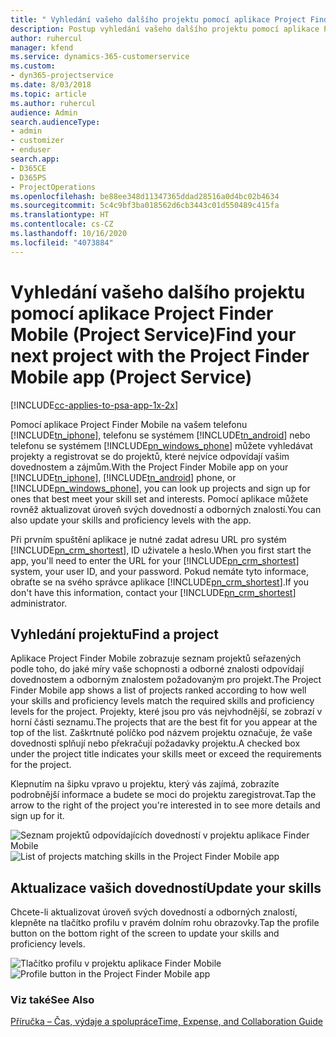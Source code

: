 ```yaml
---
title: " Vyhledání vašeho dalšího projektu pomocí aplikace Project Finder Mobile"
description: Postup vyhledání vašeho dalšího projektu pomocí aplikace Project Finder Mobile pro Project Service
author: ruhercul
manager: kfend
ms.service: dynamics-365-customerservice
ms.custom:
- dyn365-projectservice
ms.date: 8/03/2018
ms.topic: article
ms.author: ruhercul
audience: Admin
search.audienceType:
- admin
- customizer
- enduser
search.app:
- D365CE
- D365PS
- ProjectOperations
ms.openlocfilehash: be88ee348d11347365ddad28516a0d4bc02b4634
ms.sourcegitcommit: 5c4c9bf3ba018562d6cb3443c01d550489c415fa
ms.translationtype: HT
ms.contentlocale: cs-CZ
ms.lasthandoff: 10/16/2020
ms.locfileid: "4073884"
---
```

# <a name="find-your-next-project-with-the-project-finder-mobile-app-project-service"></a><span data-ttu-id="5ca54-103">Vyhledání vašeho dalšího projektu pomocí aplikace Project Finder Mobile (Project Service)</span><span class="sxs-lookup"><span data-stu-id="5ca54-103">Find your next project with the Project Finder Mobile app (Project Service)</span></span>

[!INCLUDE[cc-applies-to-psa-app-1x-2x](../includes/cc-applies-to-psa-app-1x-2x.md)]

<span data-ttu-id="5ca54-104">Pomocí aplikace Project Finder Mobile na vašem telefonu [!INCLUDE[tn_iphone](../includes/tn-iphone.md)], telefonu se systémem [!INCLUDE[tn_android](../includes/tn-android.md)] nebo telefonu se systémem [!INCLUDE[pn_windows_phone](../includes/pn-windows-phone.md)] můžete vyhledávat projekty a registrovat se do projektů, které nejvíce odpovídají vašim dovednostem a zájmům.</span><span class="sxs-lookup"><span data-stu-id="5ca54-104">With the Project Finder Mobile app on your [!INCLUDE[tn_iphone](../includes/tn-iphone.md)], [!INCLUDE[tn_android](../includes/tn-android.md)] phone, or [!INCLUDE[pn_windows_phone](../includes/pn-windows-phone.md)], you can look up projects and sign up for ones that best meet your skill set and interests.</span></span> <span data-ttu-id="5ca54-105">Pomocí aplikace můžete rovněž aktualizovat úroveň svých dovedností a odborných znalostí.</span><span class="sxs-lookup"><span data-stu-id="5ca54-105">You can also update your skills and proficiency levels with the app.</span></span>  
  
 <span data-ttu-id="5ca54-106">Při prvním spuštění aplikace je nutné zadat adresu URL pro systém [!INCLUDE[pn_crm_shortest](../includes/pn-crm-shortest.md)], ID uživatele a heslo.</span><span class="sxs-lookup"><span data-stu-id="5ca54-106">When you first start the app, you'll need to enter the URL for your [!INCLUDE[pn_crm_shortest](../includes/pn-crm-shortest.md)] system, your user ID, and your password.</span></span> <span data-ttu-id="5ca54-107">Pokud nemáte tyto informace, obraťte se na svého správce aplikace [!INCLUDE[pn_crm_shortest](../includes/pn-crm-shortest.md)].</span><span class="sxs-lookup"><span data-stu-id="5ca54-107">If you don't have this information,  contact your [!INCLUDE[pn_crm_shortest](../includes/pn-crm-shortest.md)] administrator.</span></span>  
  
## <a name="find-a-project"></a><span data-ttu-id="5ca54-108">Vyhledání projektu</span><span class="sxs-lookup"><span data-stu-id="5ca54-108">Find a project</span></span>  
 <span data-ttu-id="5ca54-109">Aplikace Project Finder Mobile zobrazuje seznam projektů seřazených podle toho, do jaké míry vaše schopnosti a odborné znalosti odpovídají dovednostem a odborným znalostem požadovaným pro projekt.</span><span class="sxs-lookup"><span data-stu-id="5ca54-109">The Project Finder Mobile app shows a list of projects ranked according to how well your skills and proficiency levels match the required skills and proficiency levels for the project.</span></span> <span data-ttu-id="5ca54-110">Projekty, které jsou pro vás nejvhodnější, se zobrazí v horní části seznamu.</span><span class="sxs-lookup"><span data-stu-id="5ca54-110">The projects that are the best fit for you appear at the top of the list.</span></span> <span data-ttu-id="5ca54-111">Zaškrtnuté políčko pod názvem projektu označuje, že vaše dovednosti splňují nebo překračují požadavky projektu.</span><span class="sxs-lookup"><span data-stu-id="5ca54-111">A checked box under the project title indicates your skills meet or exceed the requirements for the project.</span></span>  
  
 <span data-ttu-id="5ca54-112">Klepnutím na šipku vpravo u projektu, který vás zajímá, zobrazíte podrobnější informace a budete se moci do projektu zaregistrovat.</span><span class="sxs-lookup"><span data-stu-id="5ca54-112">Tap the arrow to the right of the project you're interested in to see more details and sign up for it.</span></span>  
  
 <span data-ttu-id="5ca54-113">![Seznam projektů odpovídajících dovedností v projektu aplikace Finder Mobile](../psa/media/project-service-project-finder-list.png "Seznam projektů odpovídajících dovedností v projektu aplikace Finder Mobile")</span><span class="sxs-lookup"><span data-stu-id="5ca54-113">![List of projects matching skills in the Project Finder Mobile app](../psa/media/project-service-project-finder-list.png "List of projects matching skills in the Project Finder Mobile app")</span></span>  
  
## <a name="update-your-skills"></a><span data-ttu-id="5ca54-114">Aktualizace vašich dovedností</span><span class="sxs-lookup"><span data-stu-id="5ca54-114">Update your skills</span></span>  
 <span data-ttu-id="5ca54-115">Chcete-li aktualizovat úroveň svých dovedností a odborných znalostí, klepněte na tlačítko profilu v pravém dolním rohu obrazovky.</span><span class="sxs-lookup"><span data-stu-id="5ca54-115">Tap the profile button on the bottom right of the screen to update your skills and proficiency levels.</span></span>  
  
 <span data-ttu-id="5ca54-116">![Tlačítko profilu v projektu aplikace Finder Mobile](../psa/media/project-service-project-finder-profile.png "Tlačítko profilu v projektu aplikace Finder Mobile")</span><span class="sxs-lookup"><span data-stu-id="5ca54-116">![Profile button in the Project Finder Mobile app](../psa/media/project-service-project-finder-profile.png "Profile button in the Project Finder Mobile app")</span></span>  
  
### <a name="see-also"></a><span data-ttu-id="5ca54-117">Viz také</span><span class="sxs-lookup"><span data-stu-id="5ca54-117">See Also</span></span>  
 [<span data-ttu-id="5ca54-118">Příručka – Čas, výdaje a spolupráce</span><span class="sxs-lookup"><span data-stu-id="5ca54-118">Time, Expense, and Collaboration Guide</span></span>](../psa/time-expense-collaboration-guide.md)

